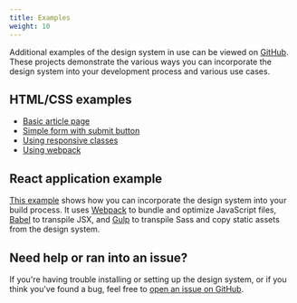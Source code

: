 ```yaml
---
title: Examples
weight: 10
---
```


Additional examples of the design system in use can be viewed on [GitHub](https://github.com/CMSgov/design-system). These projects demonstrate the various ways you can incorporate the design system into your development process and various use cases.

## HTML/CSS examples

- [Basic article page](https://github.com/CMSgov/design-system/tree/master/examples/article)
- [Simple form with submit button](https://github.com/CMSgov/design-system/tree/master/examples/form)
- [Using responsive classes](https://github.com/CMSgov/design-system/tree/master/examples/responsive)
- [Using webpack](https://github.com/CMSgov/design-system/tree/master/examples/webpack-demo)

## React application example

[This example](https://github.com/CMSgov/design-system/tree/master/examples/react-app) shows how you can incorporate the design system into your build process. It uses [Webpack](https://webpack.js.org) to bundle and optimize JavaScript files, [Babel](https://babeljs.io/) to transpile JSX, and [Gulp](http://gulpjs.com/) to transpile Sass and copy static assets from the design system.

## Need help or ran into an issue?

If you're having trouble installing or setting up the design system, or if you think you've found a bug, feel free to [open an issue on GitHub](https://github.com/CMSgov/design-system/tree/master/examples).
